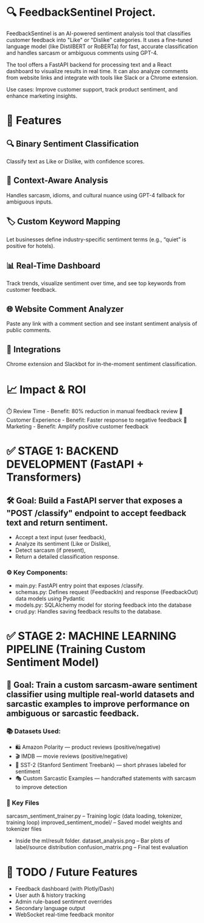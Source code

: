 # 🔍 FeedbackSentinel Project.

FeedbackSentinel is an AI-powered sentiment analysis tool that classifies customer feedback into "Like" or "Dislike" categories. It uses a fine-tuned language model (like DistilBERT or RoBERTa) for fast, accurate classification and handles sarcasm or ambiguous comments using GPT-4.

The tool offers a FastAPI backend for processing text and a React dashboard to visualize results in real time. It can also analyze comments from 
website links and integrate with tools like Slack or a Chrome extension.

Use cases: Improve customer support, track product sentiment, and enhance marketing insights.

# 🧠 Features
## 🔍 Binary Sentiment Classification
Classify text as Like or Dislike, with confidence scores.

## 🧾 Context-Aware Analysis
Handles sarcasm, idioms, and cultural nuance using GPT-4 fallback for ambiguous inputs.

## 🏷️ Custom Keyword Mapping
Let businesses define industry-specific sentiment terms (e.g., “quiet” is positive for hotels).

## 📊 Real-Time Dashboard
Track trends, visualize sentiment over time, and see top keywords from customer feedback.

## 🌐 Website Comment Analyzer
Paste any link with a comment section and see instant sentiment analysis of public comments.

## 🔌 Integrations
Chrome extension and Slackbot for in-the-moment sentiment classification.

# 📈 Impact & ROI
⏱️ Review Time - Benefit: 80% reduction in manual feedback review
🎯 Customer Experience - Benefit: Faster response to negative feedback
📣 Marketing - Benefit: Amplify positive customer feedback

# ✅ STAGE 1: BACKEND DEVELOPMENT (FastAPI + Transformers)
## 🛠️ Goal: Build a FastAPI server that exposes a "POST /classify" endpoint to accept feedback text and return sentiment.

- Accept a text input (user feedback),
- Analyze its sentiment (Like or Dislike),
- Detect sarcasm (if present),
- Return a detailed classification response.

### ⚙️ Key Components: 
- main.py: FastAPI entry point that exposes /classify.
- schemas.py: Defines request (FeedbackIn) and response (FeedbackOut) data models using Pydantic
- models.py: SQLAlchemy model for storing feedback into the database
- crud.py: Handles saving feedback results to the database.

# ✅ STAGE 2: MACHINE LEARNING PIPELINE (Training Custom Sentiment Model)
## 🧠 Goal: Train a custom sarcasm-aware sentiment classifier using multiple real-world datasets and sarcastic examples to improve performance on ambiguous or sarcastic feedback.

### 📚 Datasets Used: 
- 🛍️ Amazon Polarity — product reviews (positive/negative)
- 🎬 IMDB — movie reviews (positive/negative)
- 💬 SST-2 (Stanford Sentiment Treebank) — short phrases labeled for sentiment
- 🎭 Custom Sarcastic Examples — handcrafted statements with sarcasm to improve detection

### 📂 Key Files
sarcasm_sentiment_trainer.py – Training logic (data loading, tokenizer, training loop)
improved_sentiment_model/ – Saved model weights and tokenizer files
- Inside the ml/result folder. 
dataset_analysis.png – Bar plots of label/source distribution
confusion_matrix.png – Final test evaluation

# 📌 TODO / Future Features
- Feedback dashboard (with Plotly/Dash)
- User auth & history tracking
- Admin rule-based sentiment overrides
- Secondary language output
- WebSocket real-time feedback monitor
